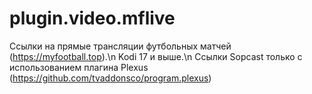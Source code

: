 # plugin.video.mflive
Ссылки на прямые трансляции футбольных матчей (https://myfootball.top).\n
Kodi 17 и выше.\n
Ссылки Sopcast только с использованием плагина Plexus (https://github.com/tvaddonsco/program.plexus)
